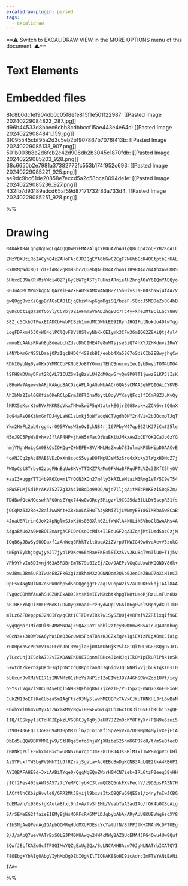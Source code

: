 ```yaml
---
excalidraw-plugin: parsed
tags:
  - excalidraw
---
```

==⚠  Switch to EXCALIDRAW VIEW in the MORE OPTIONS menu of this document. ⚠==


# Text Elements

# Embedded files
8fc8b6dc1ef904db0c05f8efe815f1e501f22987: [[Pasted Image 20240229084823_287.jpg]]
d96b44533d8bbec6cbb8cdbbccf15ae443e4e64d: [[Pasted Image 20240229084841_159.jpg]]
3f095545cbf95a2d3c5eb2b1907867b7076f413b: [[Pasted Image 20240229085133_907.png]]
501b003b8e2d6fcb2c42d906db2b3045c1870fdb: [[Pasted Image 20240229085203_928.png]]
38c6650b2e7981a37382772fc553b174f952c693: [[Pasted Image 20240229085221_925.png]]
ae9dc9bc61de20858e7eccd5a2c58bca8094de1e: [[Pasted Image 20240229085236_927.png]]
432fb7d93189adcd65af59d87171732f83a733d4: [[Pasted Image 20240229085251_928.png]]

%%
# Drawing
```compressed-json
N4KAkARALgngDgUwgLgAQQQDwMYEMA2AlgCYBOuA7hADTgQBuCpAzoQPYB2KqATL

ZMzYBXUtiRoIACyhQ4zZAHoFAc0JRJQgEYA6bGwC2CgF7N6hbEcK4OCtptbErHAL

RY8RMpWdx8Q1TdIEfARcZgRmBShcZQUebQAGbR4AZho6IIR9BA4oZm4AbXAwUDBS

6HhxdEJ9aKR+MsYWdi40ZPj6yEbWTgA5TjFuHniARnieAHZhngAOaY6IQmYAEQyo

BGJuADMCMPmSbggALQAreiEAVkEAUSWAMXwANQBZZI5h0ivsJaE00shNwj4fAAZV

gwQOgg8vzKzCgpDYAGsEAB1EjqQbzWHwpGgmDgiSQ/bzeF+SQccJ5NDDeZsOC4bB

qGDcUbtIqQazKfGoVl/CCYbjOZIAFmmSVGADZhgBOc7Tc4y+XneZMtBClLacY8WV

S8Zjc5CkbJTFwxEIADCbHwbFIBzh1mYdMCOWhkE09IRyhJHGIFqtNokdo4DtwTqg

LogFDRkm453OyW04qlPClQvF8Vl8SlwyNbKkCEIymk3CFw3GmIQ62Z8XiQtj4sl4

vmnuEcAAksRKah8gBdeabchZdvcDhCIHE4Te8nMTsjse5zQT4hXYJZHKdnvzIRwY

i4NYbKm6rNS5LDaajOPzIgcBHD0f4S9sbBI/eobb4Xa52G7oSdiCIb2EBwyjhgCw

RDhI0ybNg0yaOKxDYMMCCbFKNbEJo8TYOmmzTEhCBnucmyIecIybDwybTOM4bMO4

lSFH8YDUmyDFst2RQAL71CUZSwIgBzVLU4ZdM0gw5ryQm9P0lT1jwwzSiKPJlIsK

zBHuWw7AgewvhARjKAAgq8ACOzgAPLAgAGuMbAACr6QASsCMAAJqbPQIGAiCYKVB

AhIbMa2IolGGKfiaOKeRClpErmJKFlOnaMbytL0oyVYKeyQFcqlfICmR8ZJuKyQy

lKRX5eKsrKtwRVxPKKRSqVkxTNMokwiF5qWtatrkEGjrZGG8xuk+zZCN6vrtQGnX

BqG4aRsQ6KtNmGrTDJ4yLaWK1zLmkj5oWYaqqWCTVgdh0HY2n4Vi+2bJOcmpTJqT

Ykm2HYFL2ub9rgg4vrO95RYusW3nOvILkNS4rj167PbyW47qpB6ZtKJ7jCmt25le

N5oJ9D5PpWaBvh+vJflAP4HP+jhAW5YFacQtWaEKtbJMkxAwZoCDYOK2CaJo0zYG

hmjYNghHnLgCA08kQsIOKQq+Z+NEFEx8V/MMLHsZxub7BIulmUKPSbHipD0AACvE

4oANJCq2pAc8MABSVDzDxXn8codS5vyaDOFMpUJsM5zSrq4xXcky3lWgxHDNoZ7j

PW8pCst8Trby02zagFHnBqUw8KVyTTOKZ7R/Mm0FkWaBFRqdPTLVZc3ZKfC5hyGV

+aaI3+uggYTT14b9R6Xo+m1TfQON3XOn27m4ly3kRZLeMtaiM3Rmg1eT/5I9eT54

bRWSFLMjSdIMrAKV3S27Zg32A4IOBqDo99QO/Wjd7lljqAitM6bP0K8ziS0qBZm/

TDdBwfQcAMOeswhRFQOnsZYqx744w0vORcy5Migz+l9CG25dz31LLDY8scpRZ1fs

jQCqNz632Ro+Z8al3wwMnt+X8xNALASHuTA4yRNiZljLWNmyEBY8GIMkbA5wECaB

4JoaU8RlrinGJoX24pNglmSJoKi0s0B0Xlh0ZifxWKlA4kULikBVboClBwAAMs4A

A4gaBAUo2A9H0BQI2mArgACFCDnCsoQcMds+I1EduGF2qA3ZqnjMtIUmdSozCzjM

IOqB6yJBwSySUODaxf1zAnWeqBRhkTzltQuqA2iZVrpUTKWIG49w6vaAevV5zukG

sNEpY0ykhjbgwjyeJl7jyolPQKc966hRaeFKE45STXzSVvJKu8qTVn3luQ+T1j5v

VPh9YhvIu5DIvnjM63A5RDBrEmTK79uBIzEj/Zo/9AEPzVGqGUUxwHKQQNDV86k+

pwJBmuJBm5UF3IwUeE8ZFk6XgIa8khmMXzQONNQom2QSb0JeoCeZBwQ7oXiHInC3

DpFsx4NgNUlNDZoSEW0dhp5dSbDQgoggtFZaqIVuopW2iVZaUIOKExkhjIAAl8AA

FVgQcGOMMfAuAhSHGZUKExAB9JktsKieIEvMXxbtkhpgTN8tU+oRjRzLLmFUn8Uz

aBTHK8YbQJizHFPPMoKTuDw0yQXHaaTFrzHydwQpLVG6lK6g0welSBpdydXUl1k0

mlLz6ZFBeppp6J2NQIFq/qCRtIGTFDeVIRk7w1SySZD0j4vRPmfVZZRllxqIf9GE

6yqQgMarJMieDDlNE4MWMNDAjkSQAZUaYIohhl2ztcyBwKHmwKBvA1cuQAUoKhug

w8cNsx+3ODWlGA6yhWiBeQ3GzUwUSFoaTBhsKJCZxZqVeIgiEAIzPLgAOmcJiaig

rGORpYhScPRYmVImJFFdnJbLRWmjla8j0RAKUhBjK2SlA8IQltHLxGBEKQgDxJFG

ylLccUhj3ESokA7J2vIZXDANEKDUE7GpnmFBHc4J1eRJq1IkOMIpEkURlPhk1nSk

5+wtdtZkerbXpQKd01qfpnWtzdQDKpnranN37q6ipvJQLNNHivVjIbUk1qKT0sT0

bL6xunJvXMiVE171zINVNMz01zMzYs7NP1c1ZoEIWtJ9YA4GhSDWvZqo1UVt/icy

oSYs7LVqu2lSUCu0AyeQgl5N982QEhmg86I7jxezTE/P515p2QFnWQ7GXnF0ExoR

CuhZN13oEFlKeCUoeaSmIAgFtso93My5lwvhME8BPxTAVxCJKuTKNKHLJrL6wBaN

KDohYWlDhmVuMy7ArZWxmkMVZNgwIHEwEwGwCgzLbJ6xtOK3iCGvFIbKChi52gQE

I1Q/lGSkpy1lCTdHRIEpkzLVGBRCJyTqOjDaHR7JZ2mOchY8FfyXr+P1N9e6zui5

3t90+406FQJI3oHE694N1HpMRrClG/pCn15KfjSp7eyVxmZU09MpR4MyivXejFiA

ObEd5uQQW9BRVMM1jw9/StH8qe5nfo5hjWYjXHibe525nmKGPJ7c8/t/mSeBfecO

zB8NkgzClFFwhxmIBxc5wu8NS70ArqhcJmFZ8IDBJ4JsSRlMTxl1wPBYgpVcCbHl

AzSYFuxfYWSLgPV9MhT1bJfRZrajSgaLa+AcGEBcBwDgKCNB3AuLQE2lkA4RB6P1

AYIQBAFAHE8d+3xiAABiTYqe0/QggNgEQoZWxrH0KCN7iek+IRL6tzP2eeq58yHH

j1Cf2Pes40JyAWfSA57z7cYeMPQfybKC3tvmQC8Q5nkFXvFechV/z9D3psPA3N7H

1ACftlhCKbipHvvle8/GRR2MtJEyijl9bxvzItxOBQFuG9QESa1/z4nyfnIwJCBG

EqEMa/h/x956slgKAulw8fxl0hJvA/fvSfEMb/VvabTaA3adIAo/fQK4b0XScAig

SArSEMeEG2ffaieEIEMyBjWsMORFcRK6MYLDJqbybAbA/ARyAUU8KUBVWg6scXY8

Y1bSNgAwQPenAgIQApbQOMRqHUdMXUPDEscYcYalUfN/BfPPJfK+XNAnRcDPT0Eg

B/J/aApQ7uevVATrBxS0LSJPM0KUAwgw24W4cMWyBAZQUcEMA4JPG4Owu4Uw8Quf

SQwfJELfKAZoGcfTP8QIMwYQZgExUgZQx/SoLNCAXHBAcw70JgNLNATrbIXATQYI

F8OEbg+YbAIgOAbgVIyhMoDgOZbI0gNIlTIQKAK8SoHI9icAdrcImFTsYANiEANi

IAA=
```
%%